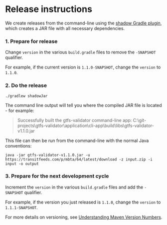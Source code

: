 # Release instructions

We create releases from the command-line using the [shadow Gradle plugin](https://github.com/johnrengelman/shadow), which creates a JAR file with all necessary dependencies.

### 1. Prepare for release
Change `version` in the various `build.gradle` files to remove the `-SNAPSHOT` qualifier. 

For example, if the current version is `1.1.0-SNAPSHOT`, change the `version` to `1.1.0`. 

### 2. Do the release

```
./gradlew shadowJar
```

The command line output will tell you where the compiled JAR file is located - for example:

>Successfully built the gtfs-validator command-line app: C:\git-projects\gtfs-validator\application\cli-app\build\libs\gtfs-validator-v1.1.0.jar

This file can then be run from the command-line with the normal Java conventions:

```
java -jar gtfs-validator-v1.1.0.jar -u https://transitfeeds.com/p/mbta/64/latest/download -z input.zip -i input -o output
```

### 3. Prepare for the next development cycle

Increment the `version` in the various `build.gradle` files and add the `-SNAPSHOT` qualifier. 

For example, if the version you just released is `1.1.0`, change the `version` to `1.1.1-SNAPSHOT`.

For more details on versioning, see [Understanding Maven Version Numbers](https://docs.oracle.com/middleware/1212/core/MAVEN/maven_version.htm#MAVEN8855).


